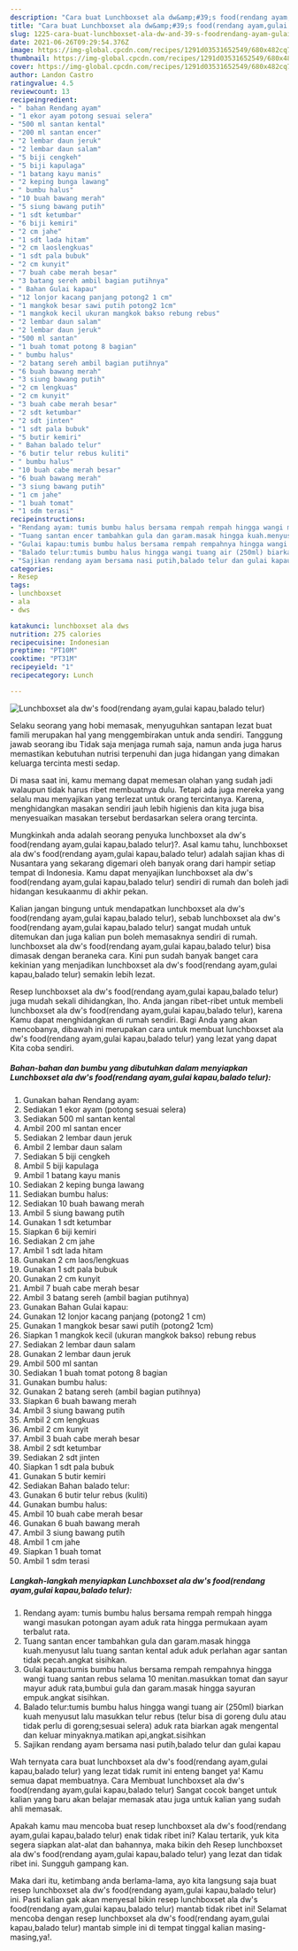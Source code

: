 ```yaml
---
description: "Cara buat Lunchboxset ala dw&amp;#39;s food(rendang ayam,gulai kapau,balado telur) yang enak Untuk Jualan"
title: "Cara buat Lunchboxset ala dw&amp;#39;s food(rendang ayam,gulai kapau,balado telur) yang enak Untuk Jualan"
slug: 1225-cara-buat-lunchboxset-ala-dw-and-39-s-foodrendang-ayam-gulai-kapau-balado-telur-yang-enak-untuk-jualan
date: 2021-06-26T09:29:54.376Z
image: https://img-global.cpcdn.com/recipes/1291d03531652549/680x482cq70/lunchboxset-ala-dws-foodrendang-ayamgulai-kapaubalado-telur-foto-resep-utama.jpg
thumbnail: https://img-global.cpcdn.com/recipes/1291d03531652549/680x482cq70/lunchboxset-ala-dws-foodrendang-ayamgulai-kapaubalado-telur-foto-resep-utama.jpg
cover: https://img-global.cpcdn.com/recipes/1291d03531652549/680x482cq70/lunchboxset-ala-dws-foodrendang-ayamgulai-kapaubalado-telur-foto-resep-utama.jpg
author: Landon Castro
ratingvalue: 4.5
reviewcount: 13
recipeingredient:
- " bahan Rendang ayam"
- "1 ekor ayam potong sesuai selera"
- "500 ml santan kental"
- "200 ml santan encer"
- "2 lembar daun jeruk"
- "2 lembar daun salam"
- "5 biji cengkeh"
- "5 biji kapulaga"
- "1 batang kayu manis"
- "2 keping bunga lawang"
- " bumbu halus"
- "10 buah bawang merah"
- "5 siung bawang putih"
- "1 sdt ketumbar"
- "6 biji kemiri"
- "2 cm jahe"
- "1 sdt lada hitam"
- "2 cm laoslengkuas"
- "1 sdt pala bubuk"
- "2 cm kunyit"
- "7 buah cabe merah besar"
- "3 batang sereh ambil bagian putihnya"
- " Bahan Gulai kapau"
- "12 lonjor kacang panjang potong2 1 cm"
- "1 mangkok besar sawi putih potong2 1cm"
- "1 mangkok kecil ukuran mangkok bakso rebung rebus"
- "2 lembar daun salam"
- "2 lembar daun jeruk"
- "500 ml santan"
- "1 buah tomat potong 8 bagian"
- " bumbu halus"
- "2 batang sereh ambil bagian putihnya"
- "6 buah bawang merah"
- "3 siung bawang putih"
- "2 cm lengkuas"
- "2 cm kunyit"
- "3 buah cabe merah besar"
- "2 sdt ketumbar"
- "2 sdt jinten"
- "1 sdt pala bubuk"
- "5 butir kemiri"
- " Bahan balado telur"
- "6 butir telur rebus kuliti"
- " bumbu halus"
- "10 buah cabe merah besar"
- "6 buah bawang merah"
- "3 siung bawang putih"
- "1 cm jahe"
- "1 buah tomat"
- "1 sdm terasi"
recipeinstructions:
- "Rendang ayam: tumis bumbu halus bersama rempah rempah hingga wangi masukan potongan ayam aduk rata hingga permukaan ayam terbalut rata."
- "Tuang santan encer tambahkan gula dan garam.masak hingga kuah.menyusut lalu tuang santan kental aduk aduk perlahan agar santan tidak pecah.angkat sisihkan."
- "Gulai kapau:tumis bumbu halus bersama rempah rempahnya hingga wangi tuang santan rebus selama 10 menitan.masukkan tomat dan sayur mayur aduk rata,bumbui gula dan garam.masak hingga sayuran empuk.angkat sisihkan."
- "Balado telur:tumis bumbu halus hingga wangi tuang air (250ml) biarkan kuah menyusut lalu masukkan telur rebus (telur bisa di goreng dulu atau tidak perlu di goreng;sesuai selera) aduk rata biarkan agak mengental dan keluar minyaknya.matikan api,angkat.sisihkan"
- "Sajikan rendang ayam bersama nasi putih,balado telur dan gulai kapau"
categories:
- Resep
tags:
- lunchboxset
- ala
- dws

katakunci: lunchboxset ala dws 
nutrition: 275 calories
recipecuisine: Indonesian
preptime: "PT10M"
cooktime: "PT31M"
recipeyield: "1"
recipecategory: Lunch

---
```



![Lunchboxset ala dw&#39;s food(rendang ayam,gulai kapau,balado telur)](https://img-global.cpcdn.com/recipes/1291d03531652549/680x482cq70/lunchboxset-ala-dws-foodrendang-ayamgulai-kapaubalado-telur-foto-resep-utama.jpg)

Selaku seorang yang hobi memasak, menyuguhkan santapan lezat buat famili merupakan hal yang menggembirakan untuk anda sendiri. Tanggung jawab seorang ibu Tidak saja menjaga rumah saja, namun anda juga harus memastikan kebutuhan nutrisi terpenuhi dan juga hidangan yang dimakan keluarga tercinta mesti sedap.

Di masa  saat ini, kamu memang dapat memesan olahan yang sudah jadi walaupun tidak harus ribet membuatnya dulu. Tetapi ada juga mereka yang selalu mau menyajikan yang terlezat untuk orang tercintanya. Karena, menghidangkan masakan sendiri jauh lebih higienis dan kita juga bisa menyesuaikan masakan tersebut berdasarkan selera orang tercinta. 



Mungkinkah anda adalah seorang penyuka lunchboxset ala dw&#39;s food(rendang ayam,gulai kapau,balado telur)?. Asal kamu tahu, lunchboxset ala dw&#39;s food(rendang ayam,gulai kapau,balado telur) adalah sajian khas di Nusantara yang sekarang digemari oleh banyak orang dari hampir setiap tempat di Indonesia. Kamu dapat menyajikan lunchboxset ala dw&#39;s food(rendang ayam,gulai kapau,balado telur) sendiri di rumah dan boleh jadi hidangan kesukaanmu di akhir pekan.

Kalian jangan bingung untuk mendapatkan lunchboxset ala dw&#39;s food(rendang ayam,gulai kapau,balado telur), sebab lunchboxset ala dw&#39;s food(rendang ayam,gulai kapau,balado telur) sangat mudah untuk ditemukan dan juga kalian pun boleh memasaknya sendiri di rumah. lunchboxset ala dw&#39;s food(rendang ayam,gulai kapau,balado telur) bisa dimasak dengan beraneka cara. Kini pun sudah banyak banget cara kekinian yang menjadikan lunchboxset ala dw&#39;s food(rendang ayam,gulai kapau,balado telur) semakin lebih lezat.

Resep lunchboxset ala dw&#39;s food(rendang ayam,gulai kapau,balado telur) juga mudah sekali dihidangkan, lho. Anda jangan ribet-ribet untuk membeli lunchboxset ala dw&#39;s food(rendang ayam,gulai kapau,balado telur), karena Kamu dapat menghidangkan di rumah sendiri. Bagi Anda yang akan mencobanya, dibawah ini merupakan cara untuk membuat lunchboxset ala dw&#39;s food(rendang ayam,gulai kapau,balado telur) yang lezat yang dapat Kita coba sendiri.

<!--inarticleads1-->

##### Bahan-bahan dan bumbu yang dibutuhkan dalam menyiapkan Lunchboxset ala dw&#39;s food(rendang ayam,gulai kapau,balado telur):

1. Gunakan  bahan Rendang ayam:
1. Sediakan 1 ekor ayam (potong sesuai selera)
1. Sediakan 500 ml santan kental
1. Ambil 200 ml santan encer
1. Sediakan 2 lembar daun jeruk
1. Ambil 2 lembar daun salam
1. Sediakan 5 biji cengkeh
1. Ambil 5 biji kapulaga
1. Ambil 1 batang kayu manis
1. Sediakan 2 keping bunga lawang
1. Sediakan  bumbu halus:
1. Sediakan 10 buah bawang merah
1. Ambil 5 siung bawang putih
1. Gunakan 1 sdt ketumbar
1. Siapkan 6 biji kemiri
1. Sediakan 2 cm jahe
1. Ambil 1 sdt lada hitam
1. Gunakan 2 cm laos/lengkuas
1. Gunakan 1 sdt pala bubuk
1. Gunakan 2 cm kunyit
1. Ambil 7 buah cabe merah besar
1. Ambil 3 batang sereh (ambil bagian putihnya)
1. Gunakan  Bahan Gulai kapau:
1. Gunakan 12 lonjor kacang panjang (potong2 1 cm)
1. Gunakan 1 mangkok besar sawi putih (potong2 1cm)
1. Siapkan 1 mangkok kecil (ukuran mangkok bakso) rebung rebus
1. Sediakan 2 lembar daun salam
1. Gunakan 2 lembar daun jeruk
1. Ambil 500 ml santan
1. Sediakan 1 buah tomat potong 8 bagian
1. Gunakan  bumbu halus:
1. Gunakan 2 batang sereh (ambil bagian putihnya)
1. Siapkan 6 buah bawang merah
1. Ambil 3 siung bawang putih
1. Ambil 2 cm lengkuas
1. Ambil 2 cm kunyit
1. Ambil 3 buah cabe merah besar
1. Ambil 2 sdt ketumbar
1. Sediakan 2 sdt jinten
1. Siapkan 1 sdt pala bubuk
1. Gunakan 5 butir kemiri
1. Sediakan  Bahan balado telur:
1. Gunakan 6 butir telur rebus (kuliti)
1. Gunakan  bumbu halus:
1. Ambil 10 buah cabe merah besar
1. Gunakan 6 buah bawang merah
1. Ambil 3 siung bawang putih
1. Ambil 1 cm jahe
1. Siapkan 1 buah tomat
1. Ambil 1 sdm terasi




<!--inarticleads2-->

##### Langkah-langkah menyiapkan Lunchboxset ala dw&#39;s food(rendang ayam,gulai kapau,balado telur):

1. Rendang ayam: tumis bumbu halus bersama rempah rempah hingga wangi masukan potongan ayam aduk rata hingga permukaan ayam terbalut rata.
1. Tuang santan encer tambahkan gula dan garam.masak hingga kuah.menyusut lalu tuang santan kental aduk aduk perlahan agar santan tidak pecah.angkat sisihkan.
1. Gulai kapau:tumis bumbu halus bersama rempah rempahnya hingga wangi tuang santan rebus selama 10 menitan.masukkan tomat dan sayur mayur aduk rata,bumbui gula dan garam.masak hingga sayuran empuk.angkat sisihkan.
1. Balado telur:tumis bumbu halus hingga wangi tuang air (250ml) biarkan kuah menyusut lalu masukkan telur rebus (telur bisa di goreng dulu atau tidak perlu di goreng;sesuai selera) aduk rata biarkan agak mengental dan keluar minyaknya.matikan api,angkat.sisihkan
1. Sajikan rendang ayam bersama nasi putih,balado telur dan gulai kapau




Wah ternyata cara buat lunchboxset ala dw&#39;s food(rendang ayam,gulai kapau,balado telur) yang lezat tidak rumit ini enteng banget ya! Kamu semua dapat membuatnya. Cara Membuat lunchboxset ala dw&#39;s food(rendang ayam,gulai kapau,balado telur) Sangat cocok banget untuk kalian yang baru akan belajar memasak atau juga untuk kalian yang sudah ahli memasak.

Apakah kamu mau mencoba buat resep lunchboxset ala dw&#39;s food(rendang ayam,gulai kapau,balado telur) enak tidak ribet ini? Kalau tertarik, yuk kita segera siapkan alat-alat dan bahannya, maka bikin deh Resep lunchboxset ala dw&#39;s food(rendang ayam,gulai kapau,balado telur) yang lezat dan tidak ribet ini. Sungguh gampang kan. 

Maka dari itu, ketimbang anda berlama-lama, ayo kita langsung saja buat resep lunchboxset ala dw&#39;s food(rendang ayam,gulai kapau,balado telur) ini. Pasti kalian gak akan menyesal bikin resep lunchboxset ala dw&#39;s food(rendang ayam,gulai kapau,balado telur) mantab tidak ribet ini! Selamat mencoba dengan resep lunchboxset ala dw&#39;s food(rendang ayam,gulai kapau,balado telur) mantab simple ini di tempat tinggal kalian masing-masing,ya!.

